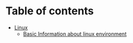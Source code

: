 # Table of contents

- [Linux](./linux.md)
    - [Basic Information about linux environment](/linux.md#basic-information-about-linux-environment)
